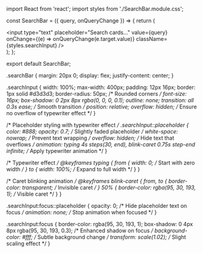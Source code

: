 import React from 'react';
import styles from './SearchBar.module.css';

const SearchBar = ({ query, onQueryChange }) => {
  return (
    <div className={styles.searchBar}>
      <input
        type="text"
        placeholder="Search cards..."
        value={query}
        onChange={(e) => onQueryChange(e.target.value)}
        className={styles.searchInput}
      />
    </div>
  );
};

export default SearchBar;







.searchBar {
  margin: 20px 0;
  display: flex;
  justify-content: center;
}

.searchInput {
  width: 100%;
  max-width: 400px;
  padding: 12px 16px;
  border: 1px solid #d3d3d3;
  border-radius: 50px; /* Rounded corners */
  font-size: 16px;
  box-shadow: 0 2px 8px rgba(0, 0, 0, 0.1);
  outline: none;
  transition: all 0.3s ease; /* Smooth transition */
  position: relative;
  overflow: hidden; /* Ensure no overflow of typewriter effect */
}

/* Placeholder styling with typewriter effect */
.searchInput::placeholder {
  color: #888;
  opacity: 0.7; /* Slightly faded placeholder */
  white-space: nowrap; /* Prevent text wrapping */
  overflow: hidden; /* Hide text that overflows */
  animation: typing 4s steps(30, end), blink-caret 0.75s step-end infinite; /* Apply typewriter animation */
}

/* Typewriter effect */
@keyframes typing {
  from {
    width: 0; /* Start with zero width */
  }
  to {
    width: 100%; /* Expand to full width */
  }
}

/* Caret blinking animation */
@keyframes blink-caret {
  from, to {
    border-color: transparent; /* Invisible caret */
  }
  50% {
    border-color: rgba(95, 30, 193, 1); /* Visible caret */
  }
}

.searchInput:focus::placeholder {
  opacity: 0; /* Hide placeholder text on focus */
  animation: none; /* Stop animation when focused */
}

.searchInput:focus {
  border-color: rgba(95, 30, 193, 1);
  box-shadow: 0 4px 8px rgba(95, 30, 193, 0.3); /* Enhanced shadow on focus */
  background-color: #fff; /* Subtle background change */
  transform: scale(1.02); /* Slight scaling effect */
}
